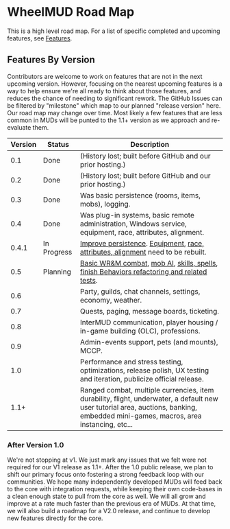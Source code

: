 # WheelMUD Road Map
This is a high level road map. For a list of specific completed and upcoming features, see [Features](Features.md).

## Features By Version
Contributors are welcome to work on features that are not in the next upcoming version.
However, focusing on the nearest upcoming features is a way to help ensure we're all ready to think about those features, and reduces the chance of needing to significant rework.
The GitHub Issues can be filtered by "milestone" which map to our planned "release version" here.
Our road map may change over time. Most likely a few features that are less common in MUDs will be punted to the 1.1+ version as we approach and re-evaluate them.

| Version | Status      | Description |
| ------- | ----------- | ----------- |
| 0.1     | Done        | (History lost; built before GitHub and our prior hosting.) |
| 0.2     | Done        | (History lost; built before GitHub and our prior hosting.) |
| 0.3     | Done        | Was basic persistence (rooms, items, mobs), logging. |
| 0.4     | Done        | Was plug-in systems, basic remote administration, Windows service, equipment, race, attributes, alignment. |
| 0.4.1   | In Progress | [Improve persistence](https://github.com/DavidRieman/WheelMUD/projects/1). [Equipment](https://github.com/DavidRieman/WheelMUD/projects/2), [race, attributes, alignment](https://github.com/DavidRieman/WheelMUD/projects/3) need to be rebuilt. |
| 0.5     | Planning    | [Basic WR&M combat](https://github.com/DavidRieman/WheelMUD/projects/4), [mob AI](https://github.com/DavidRieman/WheelMUD/projects/5), [skills, spells](https://github.com/DavidRieman/WheelMUD/projects/6), [finish Behaviors refactoring and related tests](https://github.com/DavidRieman/WheelMUD/projects/7). |
| 0.6     |             | Party, guilds, chat channels, settings, economy, weather. |
| 0.7     |             | Quests, paging, message boards, ticketing. |
| 0.8     |             | InterMUD communication, player housing / in-game building (OLC), professions. |
| 0.9     |             | Admin-events support, pets (and mounts), MCCP. |
| 1.0     |             | Performance and stress testing, optimizations, release polish, UX testing and iteration, publicize official release. |
| 1.1+    |             | Ranged combat, multiple currencies, item durability, flight, underwater, a default new user tutorial area, auctions, banking, embedded mini-games, macros, area instancing, etc... |

### After Version 1.0
We're not stopping at v1. We just mark any issues that we felt were not required for our V1 release as 1.1+.
After the 1.0 public release, we plan to shift our primary focus onto fostering a strong feedback loop with our communities.
We hope many independently developed MUDs will feed back to the core with integration requests, while keeping their own code-bases in a clean enough state to pull from the core as well.
We will all grow and improve at a rate much faster than the previous era of MUDs.
At that time, we will also build a roadmap for a V2.0 release, and continue to develop new features directly for the core.
